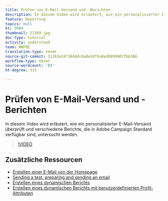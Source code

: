 ```yaml
---
title: Prüfen von E-Mail-Versand und -Berichten
description: In diesem Video wird erläutert, wie ein personalisierter E-Mail-Versand überprüft und verschiedene Berichte untersucht werden, die in Adobe Campaign Standard (ACS) verfügbar sind.
feature: Reporting
topics: null
kt: 3904
thumbnail: 21389.jpg
doc-type: tutorial
activity: understand
team: WWFRE
translation-type: tm+mt
source-git-commit: 11263e247184ddc6a8e3df6a8ed0899907fbb366
workflow-type: tm+mt
source-wordcount: '83'
ht-degree: 31%

---
```



# Prüfen von E-Mail-Versand und -Berichten

In diesem Video wird erläutert, wie ein personalisierter E-Mail-Versand überprüft und verschiedene Berichte, die in Adobe Campaign Standard verfügbar sind, untersucht werden.

>[!VIDEO](https://video.tv.adobe.com/v/21389?quality=12)

## Zusätzliche Ressourcen

* [Erstellen einer E-Mail von der Homepage](/help/communication-channels/email/create-email-from-homepage.md)
*  [Sending a test, preparing and sending an email](/help/communication-channels/email/sending-test-preparing-sending-email.md)
* [Erstellen eines dynamischen Berichts](/help/reporting/creating-a-dynamic-report.md)
* [Erstellen eines dynamischen Berichts mit benutzerdefinierten Profil-Attributen](/help/reporting/custom-profile-attributes-dynamic-reports.md)
